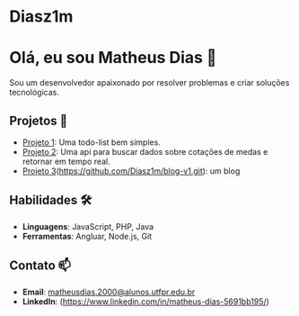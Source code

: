 # Diasz1m

# Olá, eu sou Matheus Dias 👋

Sou um desenvolvedor apaixonado por resolver problemas e criar soluções tecnológicas. 

## Projetos 🚀
- [Projeto 1](https://github.com/Diasz1m/todo-list.git): Uma todo-list bem simples.
- [Projeto 2](https://github.com/Diasz1m/currency_quotation.git): Uma api para buscar dados sobre cotações de medas e retornar em tempo real.
- [Projeto 3](https://github.com/Diasz1m/blog-angular.git)(https://github.com/Diasz1m/blog-v1.git): um blog

## Habilidades 🛠️
- **Linguagens**: JavaScript, PHP, Java
- **Ferramentas**: Angluar, Node.js, Git

## Contato 📫
- **Email**: matheusdias.2000@alunos.utfpr.edu.br
- **LinkedIn**: (https://www.linkedin.com/in/matheus-dias-5691bb195/)
